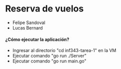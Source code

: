 # Reserva de vuelos

* Felipe Sandoval
* Lucas Bernard

#### ¿Cómo ejecutar la aplicación?

* Ingresar al directorio "cd inf343-tarea-1" en la VM 
* Ejecutar comando "go run ./Server"
* Ejecutar comando "go run main.go"
